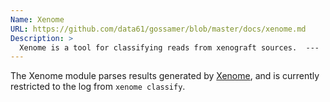 ```yaml
---
Name: Xenome
URL: https://github.com/data61/gossamer/blob/master/docs/xenome.md
Description: >
  Xenome is a tool for classifying reads from xenograft sources.  ---
---
```


The Xenome module parses results generated by
[Xenome](https://github.com/data61/gossamer/blob/master/docs/xenome.md), and is currently restricted to the
log from `xenome classify`.
